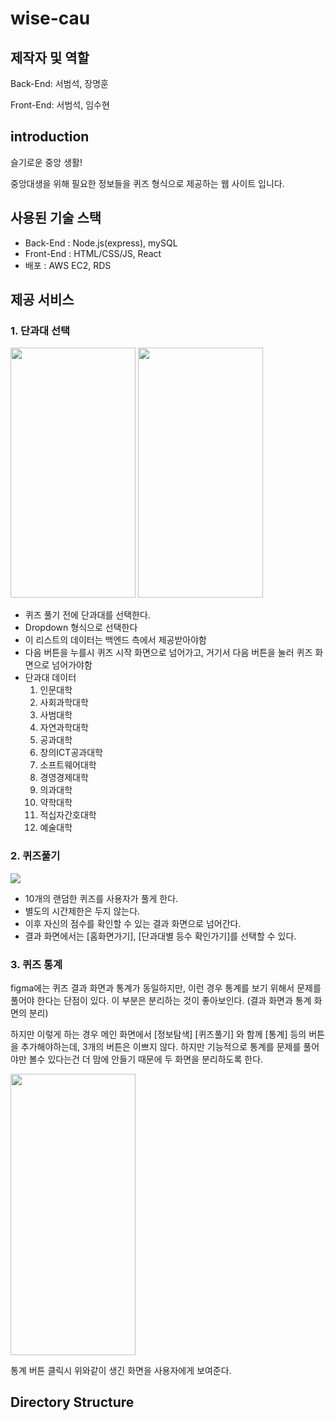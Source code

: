 # wise-cau
## 제작자 및 역할
Back-End: 서범석, 장명훈

Front-End: 서범석, 임수현

## introduction
슬기로운 중앙 생활!


중앙대생을 위해 필요한 정보들을 퀴즈 형식으로 제공하는 웹 사이트 입니다.

## 사용된 기술 스택
- Back-End : Node.js(express), mySQL
- Front-End : HTML/CSS/JS, React
- 배포 : AWS EC2, RDS

## 제공 서비스

### 1. 단과대 선택
<img src = "https://user-images.githubusercontent.com/98157935/217735326-c29f44e9-42bd-43d8-aafa-8d6176993de9.png" width = "200" height="400"/>
<img src = "https://user-images.githubusercontent.com/98157935/217735244-8327eb5b-dbc3-4c16-a91f-600e18f4726f.png" width = "200" height="400"/>

- 퀴즈 풀기 전에 단과대를 선택한다.
- Dropdown 형식으로 선택한다
- 이 리스트의 데이터는 백엔드 측에서 제공받아야함
- 다음 버튼을 누를시 퀴즈 시작 화면으로 넘어가고, 거기서 다음 버튼을 눌러 퀴즈 화면으로 넘어가야함
- 단과대 데이터
    1. 인문대학
    2. 사회과학대학
    3. 사범대학
    4. 자연과학대학
    5. 공과대학
    6. 창의ICT공과대학
    7. 소프트웨어대학
    8. 경영경제대학
    9. 의과대학
    10. 약학대학
    11. 적십자간호대학
    12. 예술대학

### 2. 퀴즈풀기

<img src = "https://user-images.githubusercontent.com/98157935/217736049-5ceeb646-e578-4418-8a84-a6cb29905deb.png"/>

- 10개의 랜덤한 퀴즈를 사용자가 풀게 한다.
- 별도의 시간제한은 두지 않는다.
- 이후 자신의 점수를 확인할 수 있는 결과 화면으로 넘어간다.
- 결과 화면에서는 [홈화면가기], [단과대별 등수 확인가기]를 선택할 수 있다.


### 3. 퀴즈 통계

figma에는 퀴즈 결과 화면과 통계가 동일하지만, 이런 경우 통계를 보기 위해서 문제를 풀어야 한다는 단점이 있다. 이 부분은 분리하는 것이 좋아보인다. (결과 화면과 통계 화면의 분리)

 하지만 이렇게 하는 경우 메인 화면에서 [정보탐색] [퀴즈풀기] 와 함께 [통계] 등의 버튼을 추가해야하는데, 3개의 버튼은 이쁘지 않다. 하지만 기능적으로 통계를 문제를 풀어야만 볼수 있다는건 더 맘에 안들기 때문에 두 화면을 분리하도록 한다.

<img src = "https://user-images.githubusercontent.com/98157935/217736372-6131e936-5bd6-4fa3-986c-ea42401d9b46.png" width = "200" height="450"/>

통계 버튼 클릭시 위와같이 생긴 화면을 사용자에게 보여준다.

## Directory Structure
